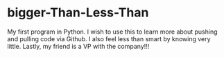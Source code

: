 # bigger-Than-Less-Than
My first program in Python. I wish to use this to learn more about pushing and pulling code via Github.  I also feel less than smart by knowing very little.  Lastly, my friend is a VP with the company!!!
